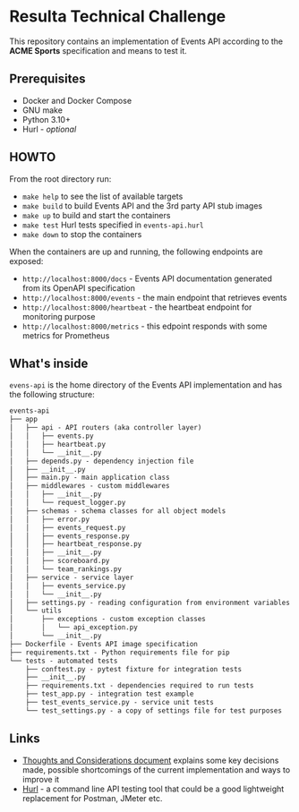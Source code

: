 # Resulta Technical Challenge
This repository contains an implementation of Events API according to the **ACME Sports** specification and means to test it.
## Prerequisites
 - Docker and Docker Compose
 - GNU make
 - Python 3.10+
 - Hurl - _optional_
## HOWTO
From the root directory run:
 - `make help` to see the list of available targets
 - `make build` to build Events API and the 3rd party API stub images
 - `make up` to build and start the containers
 - `make test` Hurl tests specified in `events-api.hurl`
 - `make down` to stop the containers

When the containers are up and running, the following endpoints are exposed:
 - `http://localhost:8000/docs` - Events API documentation generated from its OpenAPI specification
 - `http://localhost:8000/events` - the main endpoint that retrieves events
 - `http://localhost:8000/heartbeat` - the heartbeat endpoint for monitoring purpose
 - `http://localhost:8000/metrics` - this edpoint responds with some metrics for Prometheus
## What's inside
`evens-api` is the home directory of the Events API implementation and has the following structure:
```md
events-api
├── app
│   ├── api - API routers (aka controller layer)
│   │   ├── events.py
│   │   ├── heartbeat.py
│   │   └── __init__.py
│   ├── depends.py - dependency injection file
│   ├── __init__.py
│   ├── main.py - main application class
│   ├── middlewares - custom middlewares
│   │   ├── __init__.py
│   │   └── request_logger.py
│   ├── schemas - schema classes for all object models
│   │   ├── error.py
│   │   ├── events_request.py
│   │   ├── events_response.py
│   │   ├── heartbeat_response.py
│   │   ├── __init__.py
│   │   ├── scoreboard.py
│   │   └── team_rankings.py
│   ├── service - service layer
│   │   ├── events_service.py
│   │   └── __init__.py
│   ├── settings.py - reading configuration from environment variables
│   └── utils
│       ├── exceptions - custom exception classes
│       │   └── api_exception.py
│       └── __init__.py
├── Dockerfile - Events API image specification
├── requirements.txt - Python requirements file for pip
└── tests - automated tests
    ├── conftest.py - pytest fixture for integration tests
    ├── __init__.py
    ├── requirements.txt - dependencies required to run tests
    ├── test_app.py - integration test example
    ├── test_events_service.py - service unit tests
    └── test_settings.py - a copy of settings file for test purposes

```
## Links
 - [Thoughts and Considerations document](./docs/README.md) explains some key decisions made, possible shortcomings of the current implementation and ways to improve it
 - [Hurl](https://hurl.dev/) - a command line API testing tool that could be a good lightweight replacement for Postman, JMeter etc.